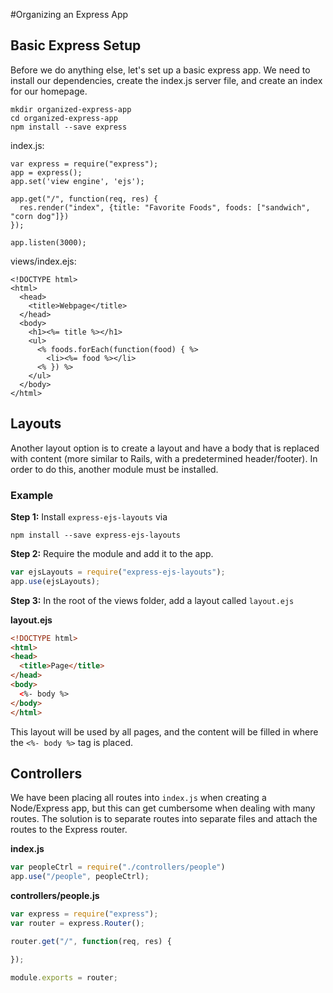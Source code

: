 #Organizing an Express App

## Basic Express Setup

Before we do anything else, let's set up a basic express app. We need to install our dependencies, create the index.js server file, and create an index for our homepage.

```
mkdir organized-express-app
cd organized-express-app
npm install --save express
```

index.js:
```
var express = require("express");
app = express();
app.set('view engine', 'ejs');

app.get("/", function(req, res) {
  res.render("index", {title: "Favorite Foods", foods: ["sandwich", "corn dog"]})
});

app.listen(3000);
```

views/index.ejs:
```
<!DOCTYPE html>
<html>
  <head>
    <title>Webpage</title>
  </head>
  <body>
    <h1><%= title %></h1>
    <ul>
      <% foods.forEach(function(food) { %>
        <li><%= food %></li>
      <% }) %>
    </ul>
  </body>
</html>
```

## Layouts

Another layout option is to create a layout and have a body that is replaced with content (more similar to Rails, with a predetermined header/footer). In order to do this, another module must be installed.

### Example

**Step 1:**
Install `express-ejs-layouts` via
```
npm install --save express-ejs-layouts
```

**Step 2:**
Require the module and add it to the app.
```js
var ejsLayouts = require("express-ejs-layouts");
app.use(ejsLayouts);
```

**Step 3:**
In the root of the views folder, add a layout called `layout.ejs`

**layout.ejs**
```html
<!DOCTYPE html>
<html>
<head>
  <title>Page</title>
</head>
<body>
  <%- body %>
</body>
</html>
```

This layout will be used by all pages, and the content will be
filled in where the `<%- body %>` tag is placed.


## Controllers

We have been placing all routes into `index.js` when creating a Node/Express app, but this can get cumbersome when dealing with many routes. The solution is to separate routes into separate files and attach the routes to the Express router.

**index.js**
```js
var peopleCtrl = require("./controllers/people")
app.use("/people", peopleCtrl);
```

**controllers/people.js**
```js
var express = require("express");
var router = express.Router();

router.get("/", function(req, res) {

});

module.exports = router;
```

